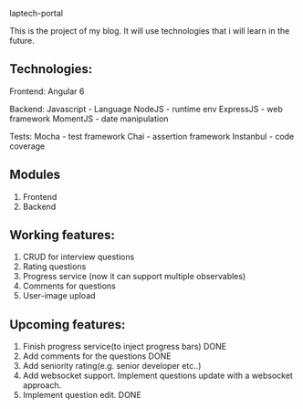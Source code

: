 laptech-portal


This is the project of my blog.
It will use technologies that i will learn in the future.

## Technologies: 
Frontend: Angular 6

Backend: 
Javascript - Language
NodeJS - runtime env
ExpressJS - web framework
MomentJS - date manipulation

Tests:
Mocha - test framework
Chai - assertion framework
Instanbul - code coverage


## Modules
1) Frontend 
2) Backend


## Working features:
1) CRUD for interview questions
2) Rating questions
3) Progress service (now it can support multiple observables)
4) Comments for questions
5) User-image upload


## Upcoming features:
1) Finish progress service(to inject progress bars) DONE
2) Add comments for the questions  DONE
3) Add seniority rating(e.g. senior developer etc..)
4) Add websocket support. Implement questions update with a websocket approach.
5) Implement question edit. DONE

